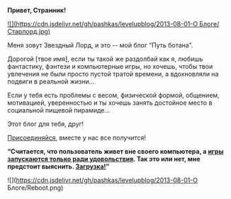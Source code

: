 **Привет, Странник!**

[![](https://cdn.jsdelivr.net/gh/pashkas/levelupblog/2013-08-01-О Блоге/Старлорд.jpg)](https://nerdistway.blogspot.com/2013/08/blog-post_13.html)

Меня зовут Звездный Лорд, и это -- мой блог “Путь ботана”.

<!--more-->

Дорогой [твое имя], если ты такой же раздолбай как я, любишь фантастику, фэнтези и компьютерные игры, но хочешь, чтобы твои увлечения не были просто пустой тратой времени, а вдохновляли на подвиги в реальной жизни…

Если у тебя есть проблемы с весом, физической формой, общением, мотивацией, уверенностью и ты хочешь занять достойное место в социальной пищевой пирамиде…

Этот блог для тебя, друг!

[Присоединяйся](http://eepurl.com/ciG_oL), вместе у нас все получится!

__“Считается, что пользователь живет вне своего компьютера, а [игры запускаются только ради удовольствия](http://nerdistway.blogspot.ru/2013/08/blog-post_5490.html). Так это или нет, мне предстоит выяснить. [Загрузка!](https://nerdistway.blogspot.ru/2013/07/mylife-rpg-organizer.html)”__

![](https://cdn.jsdelivr.net/gh/pashkas/levelupblog/2013-08-01-О Блоге/Reboot.png)
